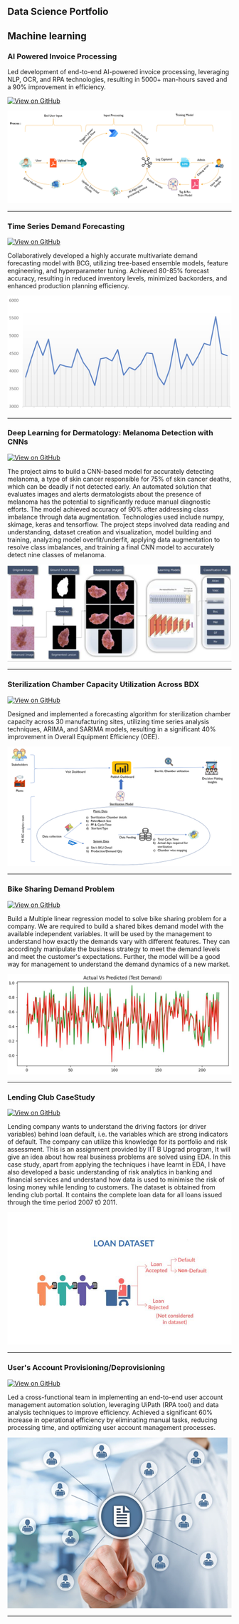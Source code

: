  Data Science Portfolio
---
## Machine learning

### AI Powered Invoice Processing

Led development of end-to-end AI-powered invoice processing, leveraging NLP, OCR, and RPA technologies, resulting in 5000+ man-hours saved and a 90% improvement in efficiency.

[![View on GitHub](https://img.shields.io/badge/GitHub-View_on_GitHub-blue?logo=GitHub)](https://github.com/subham0206)

<center><img src="assets/img/Invoice Processing Snip.PNG"/></center>

---
### Time Series Demand Forecasting

[![View on GitHub](https://img.shields.io/badge/GitHub-View_on_GitHub-blue?logo=GitHub)](https://github.com/subham0206)

Collaboratively developed a highly accurate multivariate demand forecasting model with BCG, utilizing tree-based ensemble models, feature engineering, and hyperparameter tuning. Achieved 80-85% forecast accuracy, resulting in reduced inventory levels, minimized backorders, and enhanced production planning efficiency.

<center><img src="assets/img/time-series-forecasting.PNG"/></center>

---
### Deep Learning for Dermatology: Melanoma Detection with CNNs

[![View on GitHub](https://img.shields.io/badge/GitHub-View_on_GitHub-blue?logo=GitHub)](https://github.com/subham0206/Melanoma-Detection-.git)

The project aims to build a CNN-based model for accurately detecting melanoma, a type of skin cancer responsible for 75% of skin cancer deaths, which can be deadly if not detected early. An automated solution that evaluates images and alerts dermatologists about the presence of melanoma has the potential to significantly reduce manual diagnostic efforts. The model achieved accuracy of 90% after addressing class imbalance through data augmentation. Technologies used include numpy, skimage, keras and tensorflow. The project steps involved data reading and understanding, dataset creation and visualization, model building and training, analyzing model overfit/underfit, applying data augmentation to resolve class imbalances, and training a final CNN model to accurately detect nine classes of melanoma.

<center><img src="assets/img/melanoma.PNG"/></center>

---
### Sterilization Chamber Capacity Utilization Across BDX

[![View on GitHub](https://img.shields.io/badge/GitHub-View_on_GitHub-blue?logo=GitHub)](https://github.com/subham0206)

Designed and implemented a forecasting algorithm for sterilization chamber capacity across 30 manufacturing sites, utilizing time series analysis techniques, ARIMA, and SARIMA models, resulting in a significant 40% improvement in Overall Equipment Efficiency (OEE).

<center><img src="assets/img/Sterilization Capacity Utilization.PNG"/></center>

---
### Bike Sharing Demand Problem

[![View on GitHub](https://img.shields.io/badge/GitHub-View_on_GitHub-blue?logo=GitHub)](https://github.com/subham0206/Bike-Sharing-Assigment.git)

Build a Multiple linear regression model to solve bike sharing problem for a company. We are required to build a shared bikes demand model with the available independent variables. It will be used by the management to understand how exactly the demands vary with different features. They can accordingly manipulate the business strategy to meet the demand levels and meet the customer's expectations. Further, the model will be a good way for management to understand the demand dynamics of a new market.

<center><img src="assets/img/demand_projection.JPG"/></center>

---
### Lending Club CaseStudy

[![View on GitHub](https://img.shields.io/badge/GitHub-View_on_GitHub-blue?logo=GitHub)](https://github.com/subham0206/LendingClubCaseStudy.git)

Lending company wants to understand the driving factors (or driver variables) behind loan default, i.e. the variables which are strong indicators of default. The company can utilize this knowledge for its portfolio and risk assessment. This is an assignment provided by IIT B Upgrad program, It will give an idea about how real business problems are solved using EDA. In this case study, apart from applying the techniques i have learnt in EDA, I have also developed a basic understanding of risk analytics in banking and financial services and understand how data is used to minimise the risk of losing money while lending to customers.
The dataset is obtained from lending club portal. It contains the complete loan data for all loans issued through the time period 2007 t0 2011.

<center><img src="assets/img/lending club.JPG"/></center>

---

### User's Account Provisioning/Deprovisioning

[![View on GitHub](https://img.shields.io/badge/GitHub-View_on_GitHub-blue?logo=GitHub)](https://github.com/subham0206)

Led a cross-functional team in implementing an end-to-end user account management automation solution, leveraging UiPath (RPA tool) and data analysis techniques to improve efficiency. Achieved a significant 60% increase in operational efficiency by eliminating manual tasks, reducing processing time, and optimizing user account management processes.

<center><img src="assets/img/user_account_management.PNG"/></center>

---



